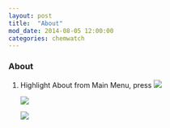 ```yaml
---
layout: post
title:  "About"
mod_date: 2014-08-05 12:00:00
categories: chemwatch
---
```


### About

1.  Highlight About from Main Menu, press ![](image)

    ![](image)

    ![](image)